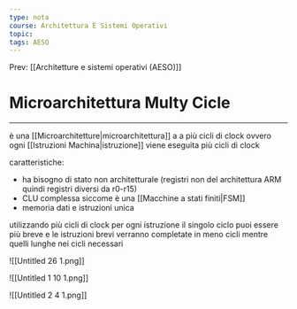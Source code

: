 ```yaml
---
type: nota
course: Architettura E Sistemi Operativi
topic: 
tags: AESO
---
```


Prev: [[Architetture e sistemi operativi (AESO)]]

# Microarchitettura Multy Cicle
---


è una [[Microarchitetture|microarchitettura]] a a più cicli di clock ovvero ogni [[Istruzioni Machina|istruzione]] viene eseguita più cicli di clock

caratteristiche:

- ha bisogno di stato non architetturale (registri non del architettura ARM quindi registri diversi da r0-r15)
- CLU complessa siccome è una [[Macchine a stati finiti|FSM]]
- memoria dati e istruzioni unica

utilizzando più cicli di clock per ogni istruzione il singolo ciclo puoi essere più breve e le istruzioni brevi verranno completate in meno cicli mentre quelli lunghe nei cicli necessari

![[Untitled 26 1.png]]

![[Untitled 1 10 1.png]]

![[Untitled 2 4 1.png]]
